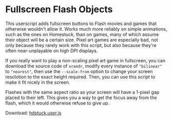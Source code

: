 # Fullscreen Flash Objects

This userscript adds fullscreen buttons to Flash movies and games that otherwise
wouldn't allow it. Works much more reliably on simple animations, such as the
ones on Homestuck, than on games, many of which assume their object will be a
certain size. Pixel art games are especially bad, not only because they rarely
work with this script, but also because they're often near-unplayable on high
DPI displays. 

If you really want to play a non-scaling pixel art game in fullscreen, you can
download the source code of `xrandr`, modify every instance of `"bilinear"` to
`"nearest"`, then use the `--scale-from` option to change your screen resolotion
to the exact height required. Then, you can use this script to make it fit
nicely in the screen. 

Flashes with the same aspect ratio as your screen will have a 1-pixel gap placed
to their left. This gives you a way to get the focus away from the flash, which
it would otherwise refuse to give up.

Download: [hdstuck.user.js][1]

[1]: https://github.com/Samuel-Phillips/mspa_fullscreen/raw/master/hdstuck.user.js
